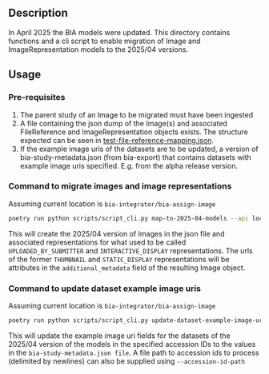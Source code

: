 ## Description
In April 2025 the BIA models were updated. This directory contains functions and a cli script to enable migration of Image and ImageRepresentation models to the 2025/04 versions.

## Usage
### Pre-requisites
1. The parent study of an Image to be migrated must have been ingested
2. A file containing the json dump of the Image(s) and associated FileReference and ImageRepresentation objects exists. The structure expected can be seen in [test-file-reference-mapping.json](../tests/test_data/migrate_to_2025_04_models/pre_2025_04_models/test-file-reference-mapping.json).
3. If the example image uris of the datasets are to be updated, a version of bia-study-metadata.json (from bia-export) that contains datasets with example image uris specified. E.g. from the alpha release version.

### Command to migrate images and image representations
Assuming current location is `bia-integrator/bia-assign-image`
```sh
poetry run python scripts/script_cli.py map-to-2025-04-models --api local tests/test_data/migrate_to_2025_04_models/pre_2025_04_models/test-file-reference-mapping.json
```

This will create the 2025/04 version of Images in the json file and associated representations for what used to be called `UPLOADED_BY_SUBMITTER` and `INTERACTIVE_DISPLAY` representations. The urls of the former `THUMBNAIL` and `STATIC_DISPLAY` representations will be attributes in the `additional_metadata` field of the resulting Image object.

### Command to update dataset example image uris
Assuming current location is `bia-integrator/bia-assign-image`
```sh
poetry run python scripts/script_cli.py update-dataset-example-image-uris --api local --accession-ids all tests/test_data/migrate_to_2025_04_models/test_update_example_image_uri/bia-study-metadata.json
```
This will update the example image uri fields for the datasets of the 2025/04 version of the models in the specified accession IDs to the values in the `bia-study-metadata.json file`. A file path to accession ids to process (delimited by newlines) can also be supplied using `--accession-id-path`
